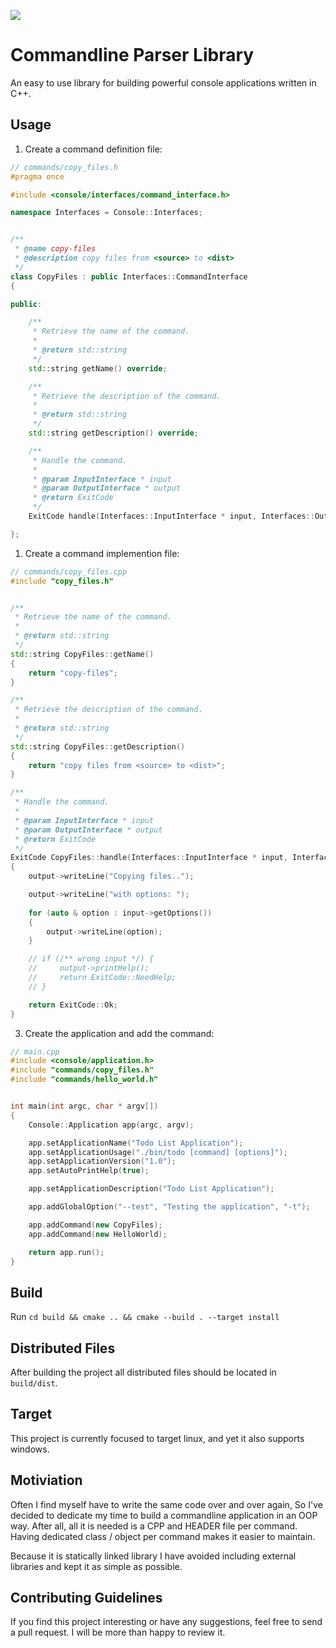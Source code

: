 <p align="left"><img src="https://drive.google.com/uc?export=view&id=1lsu360wEzjfEyqACii6PtRU0KSv1B6hK"></p>

# Commandline Parser Library

An easy to use library for building powerful console applications written in C++.

## Usage

1. Create a command definition file:

```cpp
// commands/copy_files.h
#pragma once

#include <console/interfaces/command_interface.h>

namespace Interfaces = Console::Interfaces;


/**
 * @name copy-files
 * @description copy files from <source> to <dist>
 */
class CopyFiles : public Interfaces::CommandInterface
{

public:

    /**
     * Retrieve the name of the command.
     *
     * @return std::string
     */
    std::string getName() override;

    /**
     * Retrieve the description of the command.
     *
     * @return std::string
     */
    std::string getDescription() override;

    /**
     * Handle the command.
     *
     * @param InputInterface * input
     * @param OutputInterface * output
     * @return ExitCode
     */
    ExitCode handle(Interfaces::InputInterface * input, Interfaces::OutputInterface * output) override;

};
```

1. Create a command implemention file:

```cpp
// commands/copy_files.cpp
#include "copy_files.h"


/**
 * Retrieve the name of the command.
 *
 * @return std::string
 */
std::string CopyFiles::getName()
{
    return "copy-files";
}

/**
 * Retrieve the description of the command.
 *
 * @return std::string
 */
std::string CopyFiles::getDescription()
{
    return "copy files from <source> to <dist>";
}

/**
 * Handle the command.
 *
 * @param InputInterface * input
 * @param OutputInterface * output
 * @return ExitCode
 */
ExitCode CopyFiles::handle(Interfaces::InputInterface * input, Interfaces::OutputInterface * output)
{
    output->writeLine("Copying files..");

    output->writeLine("with options: ");
    
    for (auto & option : input->getOptions()) 
    {
        output->writeLine(option);
    }

    // if (/** wrong input */) {
    //     output->printHelp();
    //     return ExitCode::NeedHelp;
    // }

    return ExitCode::Ok;
}
```

3. Create the application and add the command:

```cpp
// main.cpp
#include <console/application.h>
#include "commands/copy_files.h"
#include "commands/hello_world.h"


int main(int argc, char * argv[])
{
    Console::Application app(argc, argv);

    app.setApplicationName("Todo List Application");
    app.setApplicationUsage("./bin/todo [command] [options]");
    app.setApplicationVersion("1.0");
    app.setAutoPrintHelp(true);

    app.setApplicationDescription("Todo List Application");

    app.addGlobalOption("--test", "Testing the application", "-t");

    app.addCommand(new CopyFiles);
    app.addCommand(new HelloWorld);

    return app.run();
}
```


## Build

Run `cd build && cmake .. && cmake --build . --target install`

## Distributed Files

After building the project all distributed files should be located in `build/dist`.

## Target

This project is currently focused to target linux, and yet it also supports windows.

## Motiviation

Often I find myself have to write the same code over and over again, So I've decided to dedicate my time to build a commandline application in an OOP way.
After all, all it is needed is a CPP and HEADER file per command.
Having dedicated class / object per command makes it easier to maintain.

Because it is statically linked library I have avoided including external libraries and kept it as simple as possible.

## Contributing Guidelines

If you find this project interesting or have any suggestions, feel free to send a pull request. I will be more than happy to review it.

